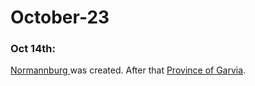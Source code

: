 # October-23

### Oct 14th:

[Normannburg ](../../../the-world/civilization/towns/finland-region/normannburg/)was created. After that [Province of Garvia](../../../the-world/civilization/towns/finland-region/province-of-garvia.md).
